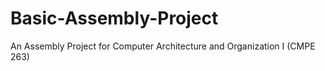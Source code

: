 # Basic-Assembly-Project
An Assembly Project for Computer Architecture and Organization I (CMPE 263)
